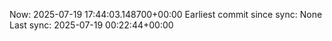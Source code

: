 Now: 2025-07-19 17:44:03.148700+00:00 Earliest commit since sync: None Last sync: 2025-07-19 00:22:44+00:00
